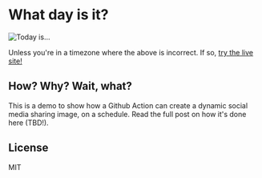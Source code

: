 # What day is it?

![Today is...](https://hop.ie/today/day.png)

Unless you're in a timezone where the above is incorrect. If so, [try the live site!](https://hop.ie/today/)

## How? Why? Wait, what?

This is a demo to show how a Github Action can create a dynamic social media sharing image, on a schedule. Read the full post on how it's done here (TBD!).

## License

MIT